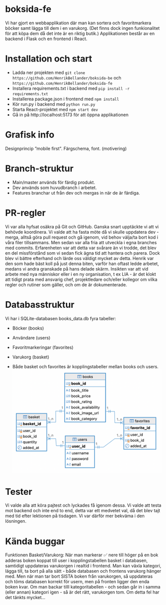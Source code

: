 # boksida-fe
Vi har gjort en webbapplikation där man kan sortera och favoritmarkera böcker samt lägga till dem i en varukorg. (Det finns dock ingen funkionalitet för att köpa dem då det inte är en riktig butik.) Applikationen består av en backend i Flask och en frontend i React.

# Installation och start
- Ladda ner projekten med `git clone https://github.com/HenrikBellander/boksida-be` och `https://github.com/HenrikBellander/boksida-fe`
- Installera requirements.txt i backend med `pip install -r requirements.txt`
- Installerea package.json i frontend med `npm install`
- Kör run.py i backend med `python run.py`
- Starta React-projektet med `npm start dev`
- Gå in på http://localhost:5173 för att öppna applikationen

# Grafisk info
Designprincip ”mobile first".
Färgschema, font. (motivering)
 
# Branch-struktur

  - Main/master används för färdig produkt.
  - Dev används som huvudbranch i arbetet.
  - Features branchar ut från dev och mergas in när de är färdiga.

# PR-regler
Vi var alla hyfsat osäkra på Git och GitHub. Ganska snart upptäckte vi att vi behövde koordinera. Vi valde att ha fasta möte då vi skulle uppdatera dev - merga, alltså göra pull request och gå igenom, vid behov välja/ta bort kod i våra filer tillsammans. Men sedan var alla fria att utveckla i egna branches med commits. Erfarenheten var att detta var svårare än vi trodde, det blev en del missförstånd som vi sedan fick ägna tid att hantera och parera. Dock blev vi bättre efterhand och lärde oss väldigt mycket av detta. Henrik var den som hade bäst koll på just denna biten, varför han oftast ledde arbetet, medans vi andra granskade på hans delade skärm. Insikten var att vid arbete med nya människor eller i en ny organisation, t ex LIA - är det klokt att tidigt prata med ansvarig chef, projektledare och/eller kollegor om vilka regler och rutiner som gäller, och om de är dokumenterade.

# Databasstruktur 
Vi har i SQLite-databasen books_data.db fyra tabeller:
- Böcker (books)
- Användare (users)
- Favoritmarkeringar (favorites)
- Varukorg (basket)

- Både basket och favorites är kopplingstabeller mellan books och users.
  ![ER-diagram](ER_books_data.png)

# Tester
Vi valde alla att köra pajtest och lyckades få igenom dessa. Vi valde att testa mot backend och inte end to end, detta var ett medvetet val, då det blev tajt med tid efter lektionen på tisdagen. Vi var därför mer bekväma i den lösningen.

# Kända buggar
Funktionen Basket/Varukorg: När man markerar ✅ nere till höger på en bok adderas boken koppat till user i kopplingstabellen basket i databasen, samtidigt uppdateras varukorgen i realtid i frontend. Man kan växla kategori, lägga till, ta bort på alla sätt - både databasen och frontens varukorg hänger med. Men när man tar bort SISTA boken från varukorgen, så uppdateras och töms databasen korrekt för usern, men på fronten ligger den enda boken kvar. Om man backar tilll kategoritabellen - och sedan går in i samma (eller annan) kategori igen - så är det rätt, varukorgen tom. Om detta fel har det tänkts mycket...
